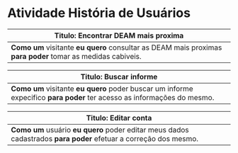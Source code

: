 # Atividade História de Usuários


| Titulo: Encontrar DEAM mais proxima| 
|--------------------|
| <b>Como um</b> visitante <b>eu quero</b> consultar as DEAM mais proximas <b>para poder</b> tomar as medidas cabiveis. | 

| Titulo: Buscar informe	  | 
|--------------------|
| <b>Como um</b> visitante <b>eu quero</b> poder buscar um informe expecifico <b>para poder</b> ter acesso as informações do mesmo.  | 

| Titulo: Editar conta		  | 
|--------------------|
| <b>Como um</b> usuário <b>eu quero</b> poder editar meus dados cadastrados <b>para poder</b> efetuar a correção dos mesmo.  | 